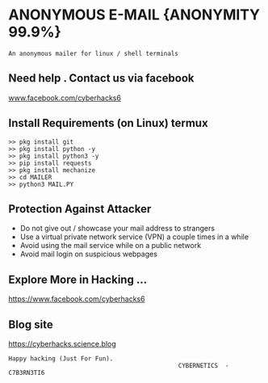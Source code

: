 # ANONYMOUS E-MAIL {ANONYMITY 99.9%}
```
An anonymous mailer for linux / shell terminals
```
## Need help . Contact us via facebook
www.facebook.com/cyberhacks6

## Install Requirements (on Linux) termux
```
>> pkg install git 
>> pkg install python -y 
>> pkg install python3 -y 
>> pip install requests
>> pkg install mechanize 
>> cd MAILER
>> python3 MAIL.PY

```


## Protection Against Attacker
* Do not give out / showcase your mail address to strangers 
* Use a virtual private network service (VPN) a couple times in a while 
* Avoid using the mail  service while on a public network 
* Avoid mail login on suspicious webpages  

## Explore More in Hacking ...
https://www.facebook.com/cyberhacks6

## Blog site 
https://cyberhacks.science.blog

~~~
Happy hacking (Just For Fun).
                                               CYBERNETICS  -  C7B3RN3TI6
~~~
